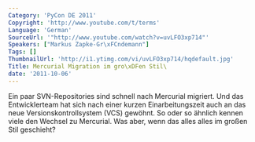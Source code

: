 ```yaml
---
Category: 'PyCon DE 2011'
Copyright: 'http://www.youtube.com/t/terms'
Language: 'German'
SourceUrl: '"http://www.youtube.com/watch?v=uvLFO3xp714"'
Speakers: ["Markus Zapke-Gr\xFCndemann"]
Tags: []
ThumbnailUrl: 'http://i1.ytimg.com/vi/uvLFO3xp714/hqdefault.jpg'
Title: Mercurial Migration im gro\xDFen Stil\
date: '2011-10-06'
---
```

Ein paar SVN-Repositories sind schnell nach Mercurial migriert. Und das Entwicklerteam hat sich nach einer kurzen Einarbeitungszeit auch an das neue Versionskontrollsystem (VCS) gewöhnt. So oder so ähnlich kennen viele den Wechsel zu Mercurial. Was aber, wenn das alles alles im großen Stil geschieht?
